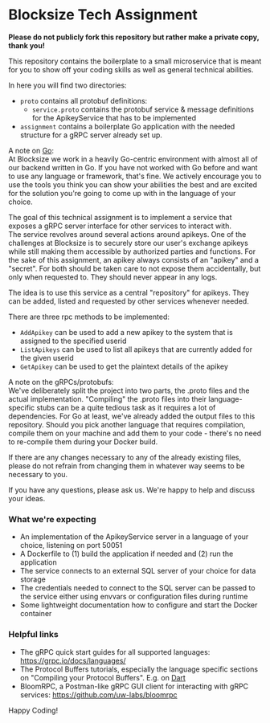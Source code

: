 
# Blocksize Tech Assignment

**Please do not publicly fork this repository but rather make a private copy, thank you!**
  
This repository contains the boilerplate to a small microservice that is meant for you to show off your coding skills as well as general technical abilities.  
    
In here you will find two directories:
 - `proto` contains all protobuf definitions:  
   - `service.proto` contains the protobuf service & message definitions for the ApikeyService that has to be implemented
 - `assignment` contains a boilerplate Go application with the needed structure for a gRPC server already set up.  

A note on [Go](https://golang.org/):  
At Blocksize we work in a heavily Go-centric environment with almost all of our backend written in Go. If you have not worked with Go before and want to use any language or framework, that's fine. We actively encourage you to use the tools you think you can show your abilities the best and are excited for the solution you're going to come up with in the language of your choice.

The goal of this technical assignment is to implement a service that exposes a gRPC server interface for other services to interact with.  
The service revolves around several actions around apikeys. One of the challenges at Blocksize is to securely store our user's exchange apikeys while still making them accessible by authorized parties and functions.
For the sake of this assignment, an apikey always consists of an "apikey" and a "secret". For both should be taken care to not expose them accidentally, but only when requested to. They should never appear in any logs.
  
The idea is to use this service as a central "repository" for apikeys. They can be added, listed and requested by other services whenever needed.
  
There are three rpc methods to be implemented:
- `AddApikey` can be used to add a new apikey to the system that is assigned to the specified userid  
- `ListApikeys` can be used to list all apikeys that are currently added for the given userid
- `GetApikey` can be used to get the plaintext details of the apikey

A note on the gRPCs/protobufs:  
We've deliberately split the project into two parts, the .proto files and the actual implementation. "Compiling" the .proto files into their language-specific stubs can be a quite tedious task as it requires a lot of dependencies. For Go at least, we've already added the output files to this repository. Should you pick another language that requires compilation, compile them on your machine and add them to your code - there's no need to re-compile them during your Docker build.
  
If there are any changes necessary to any of the already existing files, please do not refrain from changing them in whatever way seems to be necessary to you.  
  
If you have any questions, please ask us. We're happy to help and discuss your ideas. 
  
### What we're expecting  
- An implementation of the ApikeyService server in a language of your choice, listening on port 50051  
- A Dockerfile to (1) build the application if needed and (2) run the application
- The service connects to an external SQL server of your choice for data storage  
- The credentials needed to connect to the SQL server can be passed to the service either using envvars or configuration files during runtime
- Some lightweight documentation how to configure and start the Docker container
  
### Helpful links
- The gRPC quick start guides for all supported languages: https://grpc.io/docs/languages/
- The Protocol Buffers tutorials, especially the language specific sections on "Compiling your Protocol Buffers". E.g. on [Dart](https://developers.google.com/protocol-buffers/docs/darttutorial#compiling-your-protocol-buffers)
- BloomRPC, a Postman-like gRPC GUI client for interacting with gRPC services: https://github.com/uw-labs/bloomrpc

Happy Coding!